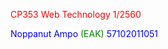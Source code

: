 <font color="red"> CP353 Web Technology 1/2560  </font>

<font color="blue">Noppanut Ampo </font><font color="green">(EAK)</font> <font color="blue">57102011051 </font>
